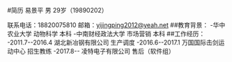 #简历
易景平 男 29岁（19890202）

联系电话：18820075810
邮箱：yijingping2012@yeah.net
##教育背景：
-华中农业大学     动物科学 本科
-中南财经政法大学 市场营销 本科
##工作经历：
-2011.7--2016.4 湖北新冶钢有限公司     生产调度
-2016.6--2017.1 万国国际击剑运动中心   招生教练
-2017.8--       凌特电子有限公司       售后（软件组）
